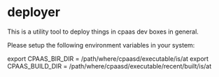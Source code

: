 # deployer

This is a utility tool to deploy things in cpaas dev boxes in general. 

Please setup the following environment variables in your system:

export CPAAS_BIR_DIR = /path/where/cpaasd/executable/is/at
export CPAAS_BUILD_DIR = /path/where/cpaasd/executable/recent/built/is/at

